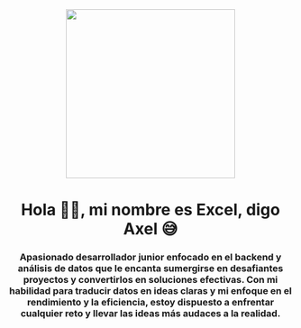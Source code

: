 <div id="header" align="center">
<img src= "https://media.giphy.com/media/v1.Y2lkPTc5MGI3NjExMWM3ZDhiYjg5MmYzMTg5MDRjZmE0YjhjODUxZGI5NDU2Y2Y5NTFhMCZlcD12MV9pbnRlcm5hbF9naWZzX2dpZklkJmN0PXM/IUNycHoVqvLDowiiam/giphy.gif" width="300px"/>
<h1 align="center"> Hola 🤝🏼, mi nombre es Excel, digo Axel 😅</h1>
<h3 align="center"> Apasionado desarrollador junior enfocado en el backend y análisis de datos que le encanta sumergirse en desafiantes proyectos y convertirlos en soluciones efectivas. Con mi habilidad para traducir datos en ideas claras y mi enfoque en el rendimiento y la eficiencia, estoy dispuesto a enfrentar cualquier reto y llevar las ideas más audaces a la realidad.</h3>
  </div>
